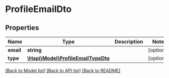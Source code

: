 # ProfileEmailDto

## Properties
Name | Type | Description | Notes
------------ | ------------- | ------------- | -------------
**email** | **string** |  | [optional] 
**type** | [**\Hapi\Model\ProfileEmailTypeDto**](ProfileEmailTypeDto.md) |  | [optional] 

[[Back to Model list]](../README.md#documentation-for-models) [[Back to API list]](../README.md#documentation-for-api-endpoints) [[Back to README]](../README.md)

